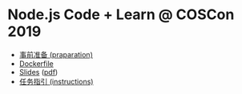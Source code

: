 # Node.js Code + Learn @ COSCon 2019

- [事前准备 (praparation)](./preparation.md)
- [Dockerfile](./Dockerfile)
- [Slides](https://docs.google.com/presentation/d/1NluODLOelMFyui10jSLY8T4M0F444LaG7Ir5u_tfOGM/edit?usp=sharing) ([pdf](./slides.pdf))
- [任务指引 (instructions)](./tasks.md)
